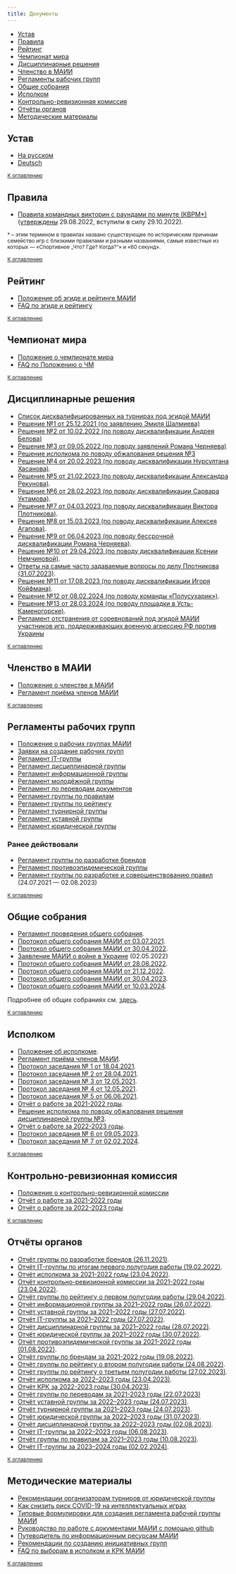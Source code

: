 ```yaml
---
title: Документы
---
```


- [Устав](#statute) <a name="top"></a>
- [Правила](#rules)
- [Рейтинг](#rating)
- [Чемпионат мира](#worldchamp)
- [Дисциплинарные решения](#discipline)
- [Членство в МАИИ](#membership)
- [Регламенты рабочих групп](#workgroups)
- [Общие собрания](#os)
- [Исполком](#ispolkom)
- [Контрольно-ревизионная комиссия](#krk)
- [Отчёты органов](#reports)
- [Методические материалы](#recommendations)

## Устав <a name="statute"></a>

- [На русском](https://www.maii.li/statute/ru)
- [Deutsch](https://www.maii.li/statute/de)

<small>[К оглавлению](#top)</small>

## Правила <a name="rules"></a>

- [Правила командных викторин с раундами по минуте (КВРМ*)](https://www.maii.li/p/rules) ([утверждены](https://www.maii.li/news/2022-08-29-itogi-avgustovskogo-obshego-sobraniya/) 29.08.2022, вступили в силу 29.10.2022).

<small>* – этим термином в правилах названо существующее по историческим причинам семейство игр с близкими правилами и разными названиями, самые известные из которых — «Спортивное „Что? Где? Когда?“» и «60 секунд».</small>

<small>[К оглавлению](#top)</small>

## Рейтинг <a name="rating"></a>

- [Положение об эгиде и рейтинге МАИИ](https://www.maii.li/p/aegis-rating)
- [FAQ по эгиде и рейтингу](https://www.maii.li/docs/2021-09-05-faq-po-egide-i-rejtingu-maii/)

<small>[К оглавлению](#top)</small>

## Чемпионат мира <a name="worldchamp"></a>

- [Положение о чемпионате мира](https://www.maii.li/docs/2022-01-06-polozhenie-o-chempionate-mira/)
- [FAQ по Положению о ЧМ](https://www.maii.li/docs/2022-01-06-faq-po-chempionatu-mira/) 

<small>[К оглавлению](#top)</small>

## Дисциплинарные решения <a name="discipline"></a>

- [Список дисквалифицированных на турнирах под эгидой МАИИ](https://maii.li/p/disqual)
- [Решение №1 от 25.12.2021 (по заявлению Эмиля Шалмиева)](https://www.maii.li/docs/2021-12-25-reshenie-dg-po-zayavleniyu-emilya-shalmieva/)
- [Решение №2 от 10.02.2022 (по поводу дисквалификации Андрея Белова)](https://www.maii.li/docs/2022-02-10-reshenie-dg-2-(po-povodu-diskvalifikacii-andreya-belova)/)
- [Решение №3 от 09.05.2022 (по поводу заявлений Романа Черняева)](https://www.maii.li/docs/2022-05-09-reshenie-disciplinarnoj-gruppy-3-(po-povodu-zayavlenij-romana-chernyaeva)/)
- [Решение исполкома по поводу обжалования решения №3](https://www.maii.li/docs/2022-05-13-reshenie-ispolkoma-po-obzhalovaniyu-resheniya-dg-3-o-diskvalifikacii-romana-chernyaeva/)
- [Решение №4 от 20.02.2023 (по поводу дисквалификации Нурсултана Хасанова)](https://www.maii.li/docs/2023-02-20-reshenie-dg-4-(po-povodu-diskvalifikacii-nursultana-hasanova)/).
- [Решение №5 от 21.02.2023 (по поводу дисквалификации Александра Рекунова)](https://www.maii.li/docs/2023-02-21-reshenie-dg-5-(po-povodu-diskvalifikacii-aleksandra-rekunova)/).
- [Решение №6 от 28.02.2023 (по поводу дисквалификации Сарвара Уктамова)](https://www.maii.li/docs/2023-02-28-reshenie-dg-6-(po-povodu-diskvalifikacii-sarvara-uktamova)/).
- [Решение №7 от 04.03.2023 (по поводу дисквалификации Виктора Плотникова)](https://www.maii.li/docs/2023-03-04-reshenie-dg-7-(po-povodu-diskvalifikacii-viktora-plotnikova)/).
- [Решение №8 от 15.03.2023 (по поводу дисквалификации Алексея Агапова)](https://www.maii.li/docs/2023-03-15-reshenie-dg-8-(po-povodu-diskvalifikacii-alekseya-agapova)/).
- [Решение №9 от 06.04.2023 (по поводу бессрочной дисквалификации Романа Черняева)](https://www.maii.li/docs/2023-04-06-reshenie-dg-9-(po-povodu-bessrochnoj-diskvalifikacii-romana-chernyaeva)/).
- [Решение №10 от 29.04.2023 (по поводу дисквалификации Ксении Немчиновой)](https://www.maii.li/docs/2023-04-29-reshenie-dg-10-(po-povodu-diskvalifikacii-ksenii-nemchinovoj)/).
- [Ответы на самые часто задаваемые вопросы по делу Плотникова (31.07.2023)](https://www.maii.li/p/faq-plotnikov).
- [Решение №11 от 17.08.2023 (по поводу дисквалификации Игоря Койфмана)](https://www.maii.li/docs/2023-08-17-reshenie-dg-11-(po-povodu-igorya-kojfmana)/).
- [Решение №12 от 08.02.2024 (по поводу команды «Полусухарик»)](https://www.maii.li/docs/2024-02-08-reshenie-dg-12-(po-povodu-komandy-polusuharik)/).
- [Решение №13 от 28.03.2024 (по поводу площадки в Усть-Каменогорске)](https://www.maii.li/docs/2024-03-28-reshenie-dg-13-(po-povodu-ploshadki-v-ust-kamenogorske)/).
- [Регламент отстранения от соревнований под эгидой МАИИ участников игр, поддерживающих военную агрессию РФ против Украины](https://www.maii.li/docs/2022-12-21-reglament-otstraneniya-ot-sorevnovanij-pod-egidoj-maii-uchastnikov-igr-podderzhivayushih-voennuyu-agressiyu-rf-protiv-ukrainy/)

<small>[К оглавлению](#top)</small>

## Членство в МАИИ <a name="membership"></a>

- [Положение о членстве в МАИИ](https://www.maii.li/docs/2021-05-29-polozhenie-o-chlenstve-mezhdunarodnoj-associacii-intellektualnyh-igr/)
- [Регламент приёма членов МАИИ](https://www.maii.li/docs/2021-12-05-reglament-priyoma-chlenov-mezhdunarodnoj-associacii-intellektualnyh-igr/)

<small>[К оглавлению](#top)</small>

## Регламенты рабочих групп <a name="workgroups"></a>

- [Положение о рабочих группах МАИИ](https://www.maii.li/docs/2021-07-04-polozhenie-o-rabochih-gruppah-maii/)
- [Заявки на создание рабочих групп](https://www.maii.li/docs/2021-07-09-zayavki-na-sozdanie-rabochih-grupp/)
- [Регламент IT-группы](https://www.maii.li/docs/2021-07-25-reglament-it-gruppy/)
- [Регламент дисциплинарной группы](https://www.maii.li/docs/2021-07-25-reglament-disciplinarnoj-rabochej-gruppy/)
- [Регламент информационной группы](https://www.maii.li/docs/2021-07-25-reglament-informacionnoj-rabochej-gruppy/)
- [Регламент молодёжной группы](https://www.maii.li/docs/2022-12-19-reglament-molodyozhnoj-rabochej-gruppy/)
- [Регламент по переводам документов](https://www.maii.li/docs/2021-07-25-reglament-rabochej-gruppy-po-perevodam-dokumentov/)
- [Регламент группы по правилам](https://www.maii.li/docs/2023-08-28-reglament-gruppy-po-pravilam-maii/)
- [Регламент группы по рейтингу](https://www.maii.li/docs/2021-07-25-reglament-rabochej-gruppy-po-rejtingu/)
- [Регламент турнирной группы](https://www.maii.li/docs/2021-07-25-reglament-turnirnoj-rabochej-gruppy/)
- [Регламент уставной группы](https://www.maii.li/docs/2021-07-25-reglament-ustavnoj-rabochej-gruppy/)
- [Регламент юридической группы](https://www.maii.li/docs/2021-07-25-reglament-yuridicheskoj-rabochej-gruppy/)

### Ранее действовали

- [Регламент группы по разработке брендов](https://www.maii.li/docs/2021-08-07-reglament-rabochej-gruppy-po-razrabotke-brendov/)
- [Регламент противоэпидемической группы](https://www.maii.li/docs/2021-07-25-reglament-protivoepidemicheskoj-rabochej-gruppy/)
- [Регламент группы по разработке и совершенствованию правил](https://www.maii.li/docs/2021-07-25-reglament-rabochej-gruppy-po-razrabotke-i-sovershenstvovaniyu-pravil-igr/) (24.07.2021 — 02.08.2023)

<small>[К оглавлению](#top)</small>

## Общие собрания <a name="os"></a>

- [Регламент проведения общего собрания](https://www.maii.li/docs/2021-07-04-reglament-provedeniya-obshego-sobraniya-maii/).
- [Протокол общего собрания МАИИ от 03.07.2021](https://www.maii.li/docs/2021-07-07-protokol-obshego-sobraniya-maii-ot-03.07.2021/).
- [Протокол общего собрания МАИИ от 30.04.2022](https://www.maii.li/docs/2022-05-02-protokol-obshego-sobraniya-maii-ot-30.04.2022/).
- [Заявление МАИИ о войне в Украине](https://www.maii.li/docs/2022-05-02-zayavlenie-maii-o-vojne-v-ukraine/) (02.05.2022)
- [Протокол общего собрания МАИИ от 28.08.2022](https://www.maii.li/docs/2022-08-30-protokol-obshego-sobraniya-maii-ot-28.08.2022/).
- [Протокол общего собрания МАИИ от 21.12.2022](https://www.maii.li/docs/2022-12-21-protokol-obshego-sobraniya-maii-ot-21.12.2022/).
- [Протокол общего собрания МАИИ от 30.04.2023](https://www.maii.li/docs/2023-05-03-protokol-obshego-sobraniya-maii-ot-30.04.2023/).
- [Протокол общего собрания МАИИ от 10.03.2024](https://www.maii.li/docs/2024-03-19-protokol-obshego-sobraniya-maii-ot-10.03.2024).

Подробнее об общих собраниях см. [здесь](https://www.maii.li/p/os).

<small>[К оглавлению](#top)</small>

## Исполком <a name="ispolkom"></a>

- [Положение об исполкоме](https://www.maii.li/docs/2021-05-29-polozhenie-ob-ispolnitelnom-komitete-mezhdunarodnoj-associacii-intellektualnyh-igr/).
- [Регламент приёма членов МАИИ](https://www.maii.li/docs/2021-12-05-reglament-priyoma-chlenov-mezhdunarodnoj-associacii-intellektualnyh-igr/).
- [Протокол заседания № 1 от 18.04.2021](https://www.maii.li/docs/2021-04-21-protokol-zasedaniya-ispolkoma-maii-1-ot-18.04.2021/).
- [Протокол заседания № 2 от 28.04.2021](https://www.maii.li/docs/2021-05-05-protokol-zasedaniya-ispolkoma-maii-2-ot-28.04.2021/).
- [Протокол заседания № 3 от 12.05.2021](https://www.maii.li/docs/2021-05-17-protokol-zasedaniya-ispolkoma-maii-3-ot-12.05.2021/).
- [Протокол заседания № 4 от 12.05.2021](https://www.maii.li/docs/2021-05-17-protokol-zasedaniya-ispolkoma-maii-4-ot-12.05.2021/).
- [Протокол заседания № 5 от 06.06.2021](https://www.maii.li/docs/2021-06-08-protokol-zasedaniya-ispolkoma-maii-5-ot-06.06.2021/).
- [Отчёт о работе за 2021-2022 годы](https://www.maii.li/docs/2022-04-23-otchyot-ispolkoma-maii-za-2021-2022-gg./).
- [Решение исполкома по поводу обжалования решения дисциплинарной группы №3](https://www.maii.li/docs/2022-05-13-reshenie-ispolkoma-po-obzhalovaniyu-resheniya-dg-3-o-diskvalifikacii-romana-chernyaeva/).
- [Отчёт о работе за 2022-2023 годы](https://www.maii.li/docs/2023-04-23-otchyot-ispolkoma-maii-za-2022-2023-gg./).
- [Протокол заседания № 6 от 09.05.2023](https://www.maii.li/docs/2023-05-22-protokol-zasedaniya-ispolkoma-maii-6-ot-09.05.2023/).
- [Протокол заседания № 7 от 02.02.2024](https://www.maii.li/docs/2024-02-04-protokol-zasedaniya-ispolkoma-maii-7-ot-02.02.2024).

<small>[К оглавлению](#top)</small>

## Контрольно-ревизионная комиссия <a name="krk"></a>

- [Положение о контрольно-ревизионной комиссии](https://www.maii.li/docs/2021-05-29-polozhenie-o-kontrolno-revizionnoj-komissii-mezhdunarodnoj-associacii-intellektualnyh-igr/)
- [Отчёт о работе за 2021-2022 годы](https://www.maii.li/docs/2022-04-23-otchyot-kontrolno-revizionnoj-komissii-maii-za-2021-2022-gg/)
- [Отчёт о работе за 2022-2023 годы](https://www.maii.li/docs/2023-04-30-otchyot-kontrolno-revizionnoj-komissii-maii-za-2022-2023-gg/)

<small>[К оглавлению](#top)</small>

## Отчёты органов <a name="reports"></a>

- [Отчёт группы по разработке брендов (26.11.2021)](https://www.maii.li/docs/2021-11-26-otchyot-o-rabote-gruppy-po-razrabotke-brendov/).
- [Отчёт IT-группы по итогам первого полугодия работы (19.02.2022)](https://www.maii.li/docs/2022-02-19-otchyot-it-gruppy-po-itogam-pervogo-polugodiya-raboty/).
- [Отчёт исполкома за 2021-2022 годы (23.04.2022)](https://www.maii.li/docs/2022-04-23-otchyot-ispolkoma-maii-za-2021-2022-gg./).
- [Отчёт контрольно-ревизионной комиссии за 2021-2022 годы (23.04.2022)](https://www.maii.li/docs/2022-04-23-otchyot-kontrolno-revizionnoj-komissii-maii-za-2021-2022-gg/).
- [Отчёт группы по рейтингу о первом полугодии работы (29.04.2022)](https://www.maii.li/docs/2022-04-29-otchyot-gruppy-po-rejtingu-o-prodelannoj-rabote/).
- [Отчёт информационной группы за 2021–2022 годы (26.07.2022)](https://www.maii.li/docs/2022-07-26-otchyot-informacionnoj-gruppy-(2021-2022)/).
- [Отчёт уставной группы за 2021–2022 годы (27.07.2022)](https://www.maii.li/docs/2022-07-27-otchyot-ustavnoj-gruppy-(2021-2022)/).
- [Отчёт IT-группы за 2021–2022 годы (27.07.2022)](https://www.maii.li/docs/2022-07-27-otchyot-it-gruppy-po-itogam-vtorogo-polugodiya-raboty/).
- [Отчёт дисциплинарной группы за 2021–2022 годы (28.07.2022)](https://www.maii.li/docs/2022-07-28-otchyot-disciplinarnoj-gruppy-za-2021-2022/).
- [Отчёт юридической группы за 2021–2022 годы (30.07.2022)](https://www.maii.li/docs/2022-07-30-otchyot-yuridicheskoj-gruppy-za-20212022-gody/).
- [Отчёт противоэпидемической группы за 2021-2022 годы (01.08.2022)](https://www.maii.li/docs/2022-08-01-otchyot-protivoepidemicheskoj-gruppy-za-2021-2022-gody/).
- [Отчёт группы по брендам за 2021-2022 годы (19.08.2022)](https://www.maii.li/docs/2022-08-19-otchyot-gruppy-po-razrabotke-brendov-za-2021-2022-gody/).
- [Отчёт группы по рейтингу о втором полугодии работы (24.08.2022)](https://www.maii.li/docs/2022-08-24-otchyot-gruppy-po-rejtingu-za-vtoroe-polugodie-raboty/).
- [Отчёт группы по рейтингу о третьем полугодии работы (27.02.2023)](https://www.maii.li/docs/2023-02-27-otchyot-gruppy-po-rejtingu-o-tretem-polugodii-raboty/).
- [Отчёт исполкома за 2022–2023 годы (23.04.2023)](https://www.maii.li/docs/2023-04-23-otchyot-ispolkoma-maii-za-2022-2023-gg./).
- [Отчёт КРК за 2022-2023 годы (30.04.2023)](https://www.maii.li/docs/2023-04-30-otchyot-kontrolno-revizionnoj-komissii-maii-za-2022-2023-gg/).
- [Отчёт группы по переводам за 2021-2023 годы (22.07.2023)](https://www.maii.li/docs/2023-07-22-otchyot-o-rabote-gruppy-po-perevodu-dokumentov-v-2021-2023-godah/)
- [Отчёт уставной группы за 2022–2023 годы (24.07.2023)](https://www.maii.li/docs/2023-07-24-otchyot-o-rabote-ustavnoj-gruppy-v-2022-2023-godah/).
- [Отчёт турнирной группы за 2021–2023 годы (24.07.2023)](https://www.maii.li/docs/2023-07-24-otchyot-turnirnoj-gruppy-(2021-2023)/).
- [Отчёт юридической группы за 2022–2023 годы (31.07.2023)](https://www.maii.li/docs/2023-07-31-otchyot-yuridicheskoj-gruppy-za-2022-2023-gody/).
- [Отчёт дисциплинарной группы за 2022–2023 годы (02.08.2023)](https://www.maii.li/docs/2023-08-02-otchyot-disciplinarnoj-gruppy-za-2022-2023/).
- [Отчёт IT-группы за 2022–2023 годы (06.08.2023)](https://www.maii.li/docs/2023-08-06-otchyot-it-gruppy-s-avgusta-2022-goda-po-avgust-2023-goda/).
- [Отчёт группы по правилам за 2021–2023 годы (10.08.2023)](https://www.maii.li/docs/2023-08-11-otchyot-gruppy-po-pravilam-za-20212023-gody/).
- [Отчёт IT-группы за 2023–2024 годы (02.02.2024)](https://www.maii.li/docs/2024-02-02-otchyot-it-gruppy-s-avgusta-2023-goda-po-fevral-2024-goda/).


<small>[К оглавлению](#top)</small>

## Методические материалы <a name="recommendations"></a>

- [Рекомендации организаторам турниров от юридической группы](https://www.maii.li/docs/2021-05-27-rekomendacii-organizatoram-turnirov/)
- [Как снизить риск COVID-19 на интеллектуальных играх](https://www.maii.li/docs/2021-09-29-kak-snizit-risk-covid-19-na-intellektualnyh-igrah/)
- [Типовые формулировки для создания регламента рабочей группы МАИИ](https://docs.google.com/document/d/e/2PACX-1vSg5Fb20zUSesU5dLMBGhJOc9hzkl0h3wgAfh3RgM5WMo3_-hpfPbX3F9eozvn4iDw-B-E0Q25s-_Jn/pub)
- [Руководство по работе с документами МАИИ с помощью github](https://demo.hedgedoc.org/s/wOqiZpeAY)
- [Путеводитель по информационным ресурсам МАИИ](https://www.maii.li/docs/2022-02-03-putevoditel-po-informacionnym-resursam-maii/)
- [Рекомендации по созданию инициативных групп](https://www.maii.li/docs/2022-11-17-rekomendacii-po-sozdaniyu-iniciativnyh-grupp)
- [FAQ по выборам в исполком и КРК МАИИ](https://www.maii.li/p/election-faq)

<small>[К оглавлению](#top)</small>